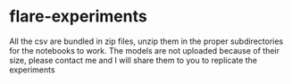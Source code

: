 # flare-experiments

All the csv are bundled in zip files, unzip them in the proper subdirectories for the notebooks to work. The models are not uploaded because of their size, please contact me and I will share them to you to replicate the experiments